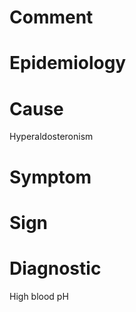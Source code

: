 # Comment

# Epidemiology

# Cause

Hyperaldosteronism

# Symptom

# Sign

# Diagnostic

High blood pH
